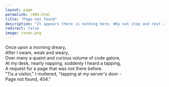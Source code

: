 ```yaml
---
layout: page
permalink: /404.html
title: "Page not found"
description: "It appears there is nothing here. Why not stop and rest a while?"
redirect: false
image: raven.png
---
```


Once upon a morning dreary,\
After I swam, weak and weary,\
Over many a quaint and curious volume of code galore,\
At my desk, nearly napping, suddenly I heard a tapping,\
A request for a page that was not there before.\
"Tis a visitor," I muttered, "tapping at my server's door -\
Page not found, 404."
